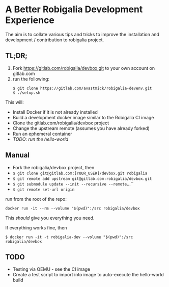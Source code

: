 # A Better Robigalia Development Experience

The aim is to collate various tips and tricks to improve the installation and development / contribution to robigalia project.

## TL;DR;

1. Fork https://gitlab.com/robigalia/devbox.git to your own account on gitlab.com
2. run the following:
    ```
    $ git clone https://gitlab.com/avastmick/robigalia-devenv.git
    $ ./setup.sh
    ```

This will:

- Install Docker if it is not already installed
- Build a development docker image similar to the Robigalia CI image
- Clone the gitlab.com/robigalia/devbox project
- Change the upstream remote (assumes you have already forked)
- Run an ephemeral container
- *TODO: run the hello-world*

## Manual

- Fork the robigalia/devbox project, then
- ``$ git clone git@gitlab.com:[YOUR_USER]/devbox.git robigalia``
- ``$ git remote add upstream git@gitlab.com:robigalia/devbox.git``
- ``$ git submodule update --init --recursive --remote``...``
- ``$ git remote set-url origin``

run from the root of the repo:

``docker run -it --rm --volume "$(pwd)":/src robigalia/devbox``

This *should* give you everything you need.

If everything works fine, then

```
$ docker run -it -t robigalia-dev --volume "$(pwd)":/src robigalia/devbox
```

## TODO

- Testing via QEMU - see the CI image
- Create a test script to import into image to auto-execute the hello-world build
